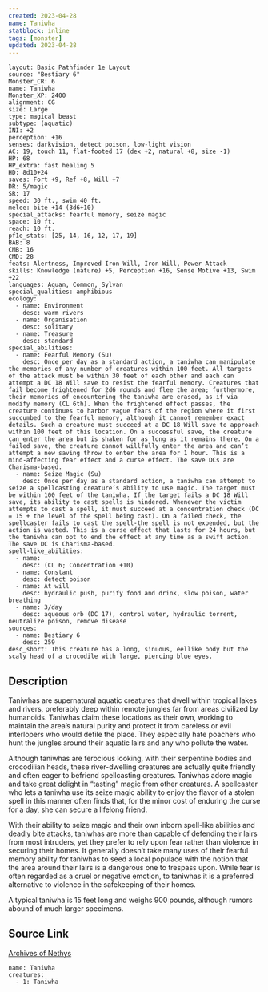 ```yaml
---
created: 2023-04-28
name: Taniwha
statblock: inline
tags: [monster]
updated: 2023-04-28
---
```

```statblock
layout: Basic Pathfinder 1e Layout
source: "Bestiary 6"
Monster_CR: 6
name: Taniwha
Monster_XP: 2400
alignment: CG
size: Large
type: magical beast
subtype: (aquatic)
INI: +2
perception: +16
senses: darkvision, detect poison, low-light vision
AC: 19, touch 11, flat-footed 17 (dex +2, natural +8, size -1)
HP: 68
HP_extra: fast healing 5
HD: 8d10+24
saves: Fort +9, Ref +8, Will +7
DR: 5/magic
SR: 17
speed: 30 ft., swim 40 ft.
melee: bite +14 (3d6+10)
special_attacks: fearful memory, seize magic
space: 10 ft.
reach: 10 ft.
pf1e_stats: [25, 14, 16, 12, 17, 19]
BAB: 8
CMB: 16
CMD: 28
feats: Alertness, Improved Iron Will, Iron Will, Power Attack
skills: Knowledge (nature) +5, Perception +16, Sense Motive +13, Swim +22
languages: Aquan, Common, Sylvan
special_qualities: amphibious
ecology:
  - name: Environment
    desc: warm rivers
  - name: Organisation
    desc: solitary
  - name: Treasure
    desc: standard
special_abilities:
  - name: Fearful Memory (Su)
    desc: Once per day as a standard action, a taniwha can manipulate the memories of any number of creatures within 100 feet. All targets of the attack must be within 30 feet of each other and each can attempt a DC 18 Will save to resist the fearful memory. Creatures that fail become frightened for 2d6 rounds and flee the area; furthermore, their memories of encountering the taniwha are erased, as if via modify memory (CL 6th). When the frightened effect passes, the creature continues to harbor vague fears of the region where it first succumbed to the fearful memory, although it cannot remember exact details. Such a creature must succeed at a DC 18 Will save to approach within 100 feet of this location. On a successful save, the creature can enter the area but is shaken for as long as it remains there. On a failed save, the creature cannot willfully enter the area and can’t attempt a new saving throw to enter the area for 1 hour. This is a mind-affecting fear effect and a curse effect. The save DCs are Charisma-based.
  - name: Seize Magic (Su)
    desc: Once per day as a standard action, a taniwha can attempt to seize a spellcasting creature’s ability to use magic. The target must be within 100 feet of the taniwha. If the target fails a DC 18 Will save, its ability to cast spells is hindered. Whenever the victim attempts to cast a spell, it must succeed at a concentration check (DC = 15 + the level of the spell being cast). On a failed check, the spellcaster fails to cast the spell-the spell is not expended, but the action is wasted. This is a curse effect that lasts for 24 hours, but the taniwha can opt to end the effect at any time as a swift action. The save DC is Charisma-based.
spell-like_abilities:
  - name:
    desc: (CL 6; Concentration +10)
  - name: Constant
    desc: detect poison
  - name: At will
    desc: hydraulic push, purify food and drink, slow poison, water breathing
  - name: 3/day
    desc: aqueous orb (DC 17), control water, hydraulic torrent, neutralize poison, remove disease
sources:
  - name: Bestiary 6
    desc: 259
desc_short: This creature has a long, sinuous, eellike body but the scaly head of a crocodile with large, piercing blue eyes.
```
## Description
Taniwhas are supernatural aquatic creatures that dwell within tropical lakes and rivers, preferably deep within remote jungles far from areas civilized by humanoids. Taniwhas claim these locations as their own, working to maintain the area’s natural purity and protect it from careless or evil interlopers who would defile the place. They especially hate poachers who hunt the jungles around their aquatic lairs and any who pollute the water. 

Although taniwhas are ferocious looking, with their serpentine bodies and crocodilian heads, these river-dwelling creatures are actually quite friendly and often eager to befriend spellcasting creatures. Taniwhas adore magic and take great delight in “tasting” magic from other creatures. A spellcaster who lets a taniwha use its seize magic ability to enjoy the flavor of a stolen spell in this manner often finds that, for the minor cost of enduring the curse for a day, she can secure a lifelong friend. 

With their ability to seize magic and their own inborn spell-like abilities and deadly bite attacks, taniwhas are more than capable of defending their lairs from most intruders, yet they prefer to rely upon fear rather than violence in securing their homes. It generally doesn’t take many uses of their fearful memory ability for taniwhas to seed a local populace with the notion that the area around their lairs is a dangerous one to trespass upon. While fear is often regarded as a cruel or negative emotion, to taniwhas it is a preferred alternative to violence in the safekeeping of their homes. 

A typical taniwha is 15 feet long and weighs 900 pounds, although rumors abound of much larger specimens.
## Source Link
[Archives of Nethys](https://aonprd.com/MonsterDisplay.aspx?ItemName=Taniwha)
```encounter-table
name: Taniwha
creatures:
  - 1: Taniwha
```
